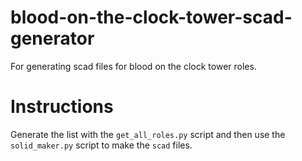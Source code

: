 # blood-on-the-clock-tower-scad-generator

For generating scad files for blood on the clock tower roles.

# Instructions
Generate the list with the `get_all_roles.py` script and then use the `solid_maker.py` script to make the `scad` files.

